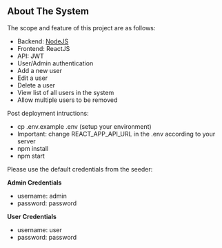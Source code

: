 ## About The System

The scope and feature of this project are as follows:

- Backend: [NodeJS](https://github.com/darwincringe/nodejs-yondu)
- Frontend: ReactJS
- API: JWT
- User/Admin authentication
- Add a new user
- Edit a user
- Delete a user
- View list of all users in the system 
- Allow multiple users to be removed  

Post deployment intructions:

- cp .env.example .env (setup your environment)
- Important: change REACT_APP_API_URL in the .env according to your server
- npm install
- npm start

Please use the default credentials from the seeder:

**Admin Credentials**
- username: admin
- password: password

**User Credentials**
- username: user
- password: password